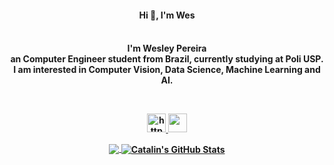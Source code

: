 
<p align="center">
	<h4 align="center"> Hi 👋, I'm Wes <h4/>
</p>

<div align="center">
	<p>
		<br>I'm Wesley Pereira
		<br>an Computer Engineer student from Brazil, currently studying at Poli USP.
    <br> I am interested in Computer Vision, Data Science, Machine Learning and AI.
	</p>
<div/>

<br/>

<p align="center">
	<a href="https://medium.com/@wespereira">
		<img width="30" src="https://raw.githubusercontent.com/rahuldkjain/github-profile-readme-generator/master/src/images/icons/Social/medium.svg" alt="https://medium.com/wespereira">
  	<a/>	
  	<a href="https://www.linkedin.com/in/wes-pereira/">
  		<img width="30" src="https://image.flaticon.com/icons/png/512/174/174857.png">
  	<a/>
</p>

<p align="center">
  <a href="https://github.com/wespereira/wespereira">
  <img align="center" src="https://github-readme-stats.vercel.app/api/top-langs/?username=wespereira&hide=java,html&title_color=ffffff&text_color=c9cacc&icon_color=2bbc8a&bg_color=1d1f21" />
</a>

<a href="https://github.com/wespereira/wespereira">
  <img align="center" src="https://github-readme-stats.vercel.app/api?username=wespereira&show_icons=true&line_height=27&count_private=true&title_color=ffffff&text_color=c9cacc&icon_color=2bbc8a&bg_color=1d1f21" alt="Catalin's GitHub Stats" />
</p>
